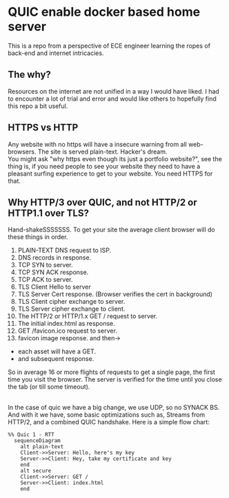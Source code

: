 # QUIC enable docker based home server
This is a repo from a perspective of ECE engineer learning the ropes of back-end and internet intricacies.
##  The why?
Resources on the internet are not unified in a way I would have liked. I had to encounter a lot of trial and error and would like others to hopefully find this repo a bit useful.

## HTTPS vs HTTP
Any website with no https will have a insecure warning from all web-browsers. The site is served plain-text. Hacker's dream. <br>
You might ask "why https even though its just a portfolio website?", see the thing is, if you need people to see your website they need to have a pleasant surfing experience to get to your website. You need HTTPS for that.

## Why HTTP/3 over QUIC, and not HTTP/2 or HTTP1.1 over TLS?
Hand-shakeSSSSSSS. To get your site the average client browser will do these things in order.<br>
1. PLAIN-TEXT DNS request to ISP. 
2. DNS records in response.
3. TCP SYN to server.
4. TCP SYN ACK response.
5. TCP ACK to server.
6. TLS Client Hello to server
7. TLS Server Cert response. (Browser verifies the cert in background)
8. TLS Client cipher exchange to server.
9. TLS Server cipher exchange to client.
10. The HTTP/2 or HTTP/1.x GET / request to server.
11. The initial index.html as response.
12. GET /favicon.ico request to server.
13. favicon image response.
and then->
- each asset will have a GET.
- and subsequent response.

So in average 16 or more flights of requests to get a single page, the first time you visit the browser. 
The server is verified for the time until you close the tab (or till some timeout).<br><br>

In the case of quic we have a big change, we use UDP, so no SYNACK BS.
And with it we have, some basic optimizations such as, Streams from HTTP/2, and a combined QUIC handshake.
Here is a simple flow chart:

```mermaid
%% Quic 1 - RTT
  sequenceDiagram
    alt plain-text
    Client->>Server: Hello, here's my key
    Server->>Client: Hey, take my certificate and key
    end
    alt secure
    Client->>Server: GET /
    Server->>Client: index.html 
    end
```
